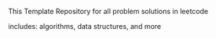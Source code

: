 This Template Repository for all problem solutions in leetcode

includes: algorithms, data structures, and more
